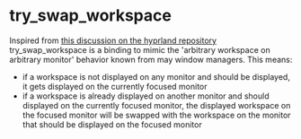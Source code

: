 # try_swap_workspace

Inspired from
[this discussion on the hyprland repository](https://github.com/hyprwm/Hyprland/discussions/835)
try_swap_workspace is a binding to mimic the 'arbitrary workspace on arbitrary
monitor' behavior known from may window managers. This means:

- if a workspace is not displayed on any monitor and should be displayed, it
  gets displayed on the currently focused monitor
- if a workspace is already displayed on another monitor and should displayed on
  the currently focused monitor, the displayed workspace on the focused monitor
  will be swapped with the workspace on the monitor that should be displayed on
  the focused monitor
